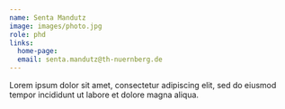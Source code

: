 ```yaml
---
name: Senta Mandutz
image: images/photo.jpg
role: phd
links:
  home-page: 
  email: senta.mandutz@th-nuernberg.de
---
```


Lorem ipsum dolor sit amet, consectetur adipiscing elit, sed do eiusmod tempor incididunt ut labore et dolore magna aliqua.
